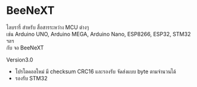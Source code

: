 # BeeNeXT

ไลบรารี่ สำหรับ สื่อสารระหว่าง MCU ต่างๆ  
เช่น Arduino UNO, Arduino MEGA, Arduino Nano, ESP8266, ESP32, STM32 ฯลฯ  
กับ จอ BeeNeXT

Version3.0
- โปรโตคอลใหม่ มี checksum CRC16 และรองรับ จัดส่งแบบ byte ตามจำนวนได้
- รองรับ STM32

